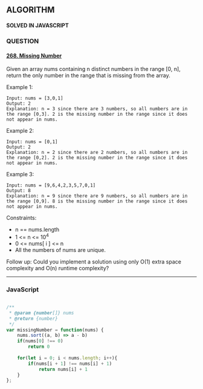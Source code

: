 ## ALGORITHM

#### SOLVED IN JAVASCRIPT
### QUESTION

#### [268. Missing Number](https://leetcode.com/problems/missing-number/)

Given an array nums containing n distinct numbers in the range [0, n], return the only number in the range that is missing from the array.

Example 1:

```
Input: nums = [3,0,1]
Output: 2
Explanation: n = 3 since there are 3 numbers, so all numbers are in the range [0,3]. 2 is the missing number in the range since it does not appear in nums.
```

Example 2:

```
Input: nums = [0,1]
Output: 2
Explanation: n = 2 since there are 2 numbers, so all numbers are in the range [0,2]. 2 is the missing number in the range since it does not appear in nums.
```

Example 3:

```
Input: nums = [9,6,4,2,3,5,7,0,1]
Output: 8
Explanation: n = 9 since there are 9 numbers, so all numbers are in the range [0,9]. 8 is the missing number in the range since it does not appear in nums.
```

Constraints:

* n == nums.length
* 1 <= n <= 10<sup>4</sup>
* 0 <= nums[ i ] <= n
* All the numbers of nums are unique.
 

Follow up: Could you implement a solution using only O(1) extra space complexity and O(n) runtime complexity?



-----

### JavaScript

```js

/**
 * @param {number[]} nums
 * @return {number}
 */
var missingNumber = function(nums) {
    nums.sort((a, b) => a - b)
    if(nums[0] !== 0)
        return 0
    
    for(let i = 0; i < nums.length; i++){
        if(nums[i + 1] !== nums[i] + 1)
            return nums[i] + 1
    }
};

```
